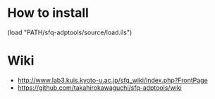 # How to install
(load "PATH/sfq-adptools/source/load.ils")

# Wiki
* http://www.lab3.kuis.kyoto-u.ac.jp/sfq_wiki/index.php?FrontPage
* https://github.com/takahirokawaguchi/sfq-adptools/wiki
